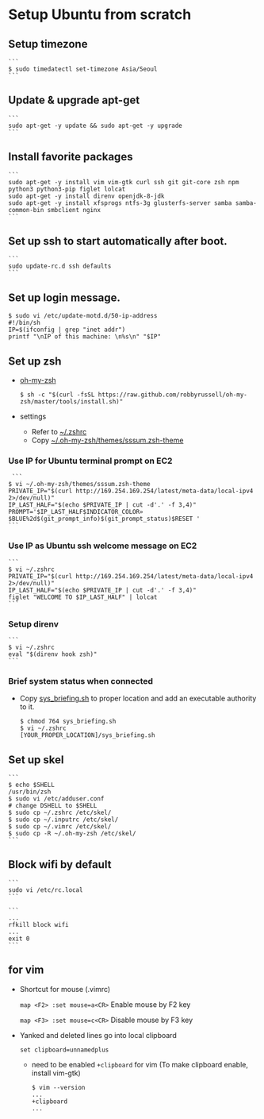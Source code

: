 # Setup Ubuntu from scratch

## Setup timezone

    ```
    $ sudo timedatectl set-timezone Asia/Seoul
    ```

## Update & upgrade apt-get

    ```
    sudo apt-get -y update && sudo apt-get -y upgrade
    ```

## Install favorite packages

    ```
    sudo apt-get -y install vim vim-gtk curl ssh git git-core zsh npm python3 python3-pip figlet lolcat
    sudo apt-get -y install direnv openjdk-8-jdk 
    sudo apt-get -y install xfsprogs ntfs-3g glusterfs-server samba samba-common-bin smbclient nginx
    ```

## Set up ssh to start automatically after boot.

    ```
    sudo update-rc.d ssh defaults
    ```

## Set up login message.
   
   ```
   $ sudo vi /etc/update-motd.d/50-ip-address
   #!/bin/sh
   IP=$(ifconfig | grep "inet addr")
   printf "\nIP of this machine: \n%s\n" "$IP"
   ```

## Set up zsh
- [oh-my-zsh](https://github.com/robbyrussell/oh-my-zsh)

    ```
    $ sh -c "$(curl -fsSL https://raw.github.com/robbyrussell/oh-my-zsh/master/tools/install.sh)"
    ```

- settings
    - Refer to [~/.zshrc](https://github.com/iandmyhand/settings/blob/master/MacOSX/.zshrc)
    - Copy [~/.oh-my-zsh/themes/sssum.zsh-theme](https://github.com/iandmyhand/settings/blob/master/MacOSX/sssum.zsh-theme)
    
### Use IP for Ubuntu terminal prompt on EC2

     ```
    $ vi ~/.oh-my-zsh/themes/sssum.zsh-theme
    PRIVATE_IP="$(curl http://169.254.169.254/latest/meta-data/local-ipv4 2>/dev/null)"
    IP_LAST_HALF="$(echo $PRIVATE_IP | cut -d'.' -f 3,4)"
    PROMPT='$IP_LAST_HALF$INDICATOR_COLOR» $BLUE%2d$(git_prompt_info)$(git_prompt_status)$RESET '
    ```

### Use IP as Ubuntu ssh welcome message on EC2

    ```
    $ vi ~/.zshrc
    PRIVATE_IP="$(curl http://169.254.169.254/latest/meta-data/local-ipv4 2>/dev/null)"
    IP_LAST_HALF="$(echo $PRIVATE_IP | cut -d'.' -f 3,4)"
    figlet "WELCOME TO $IP_LAST_HALF" | lolcat
    ```

### Setup direnv

    ```
    $ vi ~/.zshrc
    eval "$(direnv hook zsh)"
    ```

### Brief system status when connected

- Copy [sys_briefing.sh](https://github.com/iandmyhand/boilerplates/blob/master/UNIX/sys_briefing.sh) to proper location and add an executable authority to it.

    ```
    $ chmod 764 sys_briefing.sh
    $ vi ~/.zshrc
    [YOUR_PROPER_LOCATION]/sys_briefing.sh
    ```
    
## Set up skel

    ```
    $ echo $SHELL
    /usr/bin/zsh
    $ sudo vi /etc/adduser.conf
    # change DSHELL to $SHELL
    $ sudo cp ~/.zshrc /etc/skel/
    $ sudo cp ~/.inputrc /etc/skel/
    $ sudo cp ~/.vimrc /etc/skel/
    $ sudo cp -R ~/.oh-my-zsh /etc/skel/
    ```

## Block wifi by default

    ```
    sudo vi /etc/rc.local
    ```

    ```
    ...
    rfkill block wifi
    ...
    exit 0
    ```

## for vim
- Shortcut for mouse (.vimrc)

    ```map <F2> :set mouse=a<CR>``` Enable mouse by F2 key

    ```map <F3> :set mouse=c<CR>``` Disable mouse by F3 key

- Yanked and deleted lines go into local clipboard

    ```set clipboard=unnamedplus```

    - need to be enabled ```+clipboard``` for vim (To make clipboard enable, install vim-gtk)
 
        ```
        $ vim --version
        ...
        +clipboard
        ...
        ```
